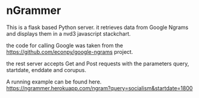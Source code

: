 nGrammer
========

This is a flask based Python server. it retrieves data from Google Ngrams and displays them in a nvd3 javascript stackchart.

the code for calling Google was taken from the https://github.com/econpy/google-ngrams project.

the rest server accepts Get and Post requests with the parameters query, startdate, enddate and corupus.

A running example can be found here. https://ngrammer.herokuapp.com/ngram?query=socialism&startdate=1800
